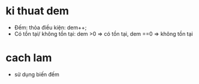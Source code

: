 # ki thuat dem
- Đếm: thỏa điều kiện: dem++;
- Có tồn tại/ không tồn tại: dem >0 => có tồn tại, dem ==0 => không tồn tại
# cach lam
- sử dụng biến đếm
